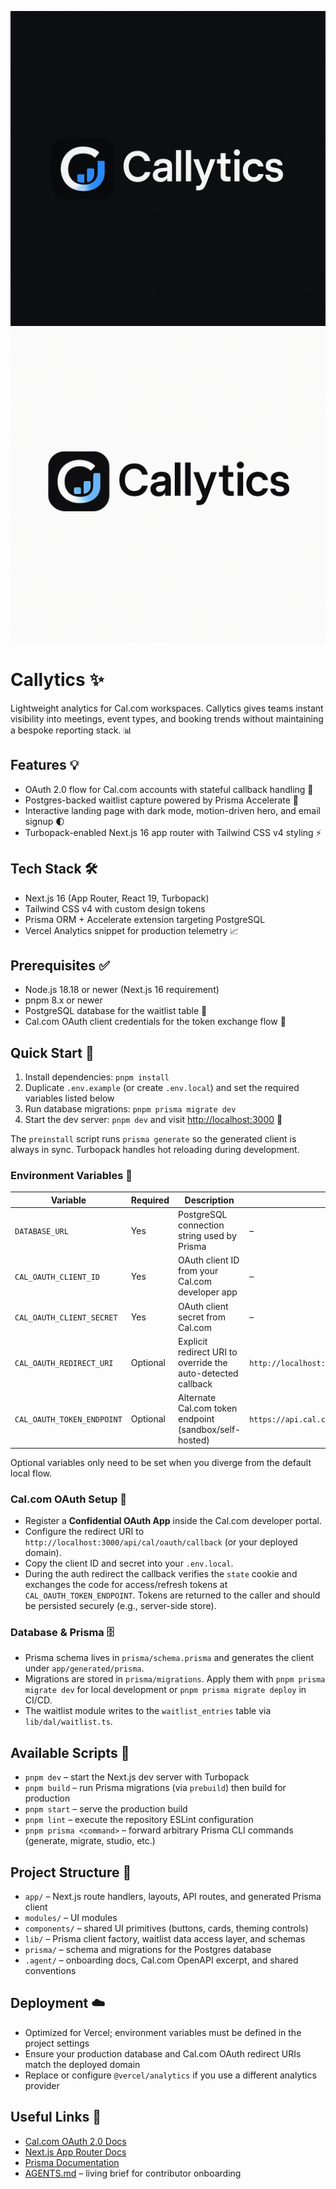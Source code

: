 ![Callytics Logo](./public/logo/callytics-logo-wordmark-dark.png#gh-dark-mode-only)
![Callytics Logo](./public/logo/callytics-logo-wordmark-light.png#gh-light-mode-only)

# Callytics ✨

Lightweight analytics for Cal.com workspaces. Callytics gives teams instant visibility into meetings, event types, and booking trends without maintaining a bespoke reporting stack. 📊

## Features 💡
- OAuth 2.0 flow for Cal.com accounts with stateful callback handling 🔐
- Postgres-backed waitlist capture powered by Prisma Accelerate 📨
- Interactive landing page with dark mode, motion-driven hero, and email signup 🌓
- Turbopack-enabled Next.js 16 app router with Tailwind CSS v4 styling ⚡️

## Tech Stack 🛠️
- Next.js 16 (App Router, React 19, Turbopack)
- Tailwind CSS v4 with custom design tokens
- Prisma ORM + Accelerate extension targeting PostgreSQL
- Vercel Analytics snippet for production telemetry 📈

## Prerequisites ✅
- Node.js 18.18 or newer (Next.js 16 requirement)
- pnpm 8.x or newer
- PostgreSQL database for the waitlist table 🐘
- Cal.com OAuth client credentials for the token exchange flow 🔑

## Quick Start 🚀
1. Install dependencies: `pnpm install`
2. Duplicate `.env.example` (or create `.env.local`) and set the required variables listed below
3. Run database migrations: `pnpm prisma migrate dev`
4. Start the dev server: `pnpm dev` and visit [http://localhost:3000](http://localhost:3000) 🎯

The `preinstall` script runs `prisma generate` so the generated client is always in sync. Turbopack handles hot reloading during development.

### Environment Variables 🌱
| Variable | Required | Description | Default |
| --- | --- | --- | --- |
| `DATABASE_URL` | Yes | PostgreSQL connection string used by Prisma | – |
| `CAL_OAUTH_CLIENT_ID` | Yes | OAuth client ID from your Cal.com developer app | – |
| `CAL_OAUTH_CLIENT_SECRET` | Yes | OAuth client secret from Cal.com | – |
| `CAL_OAUTH_REDIRECT_URI` | Optional | Explicit redirect URI to override the auto-detected callback | `http://localhost:3000/api/cal/oauth/callback` |
| `CAL_OAUTH_TOKEN_ENDPOINT` | Optional | Alternate Cal.com token endpoint (sandbox/self-hosted) | `https://api.cal.com/v2/oauth/token` |

Optional variables only need to be set when you diverge from the default local flow.

### Cal.com OAuth Setup 🤝
- Register a **Confidential OAuth App** inside the Cal.com developer portal.
- Configure the redirect URI to `http://localhost:3000/api/cal/oauth/callback` (or your deployed domain).
- Copy the client ID and secret into your `.env.local`.
- During the auth redirect the callback verifies the `state` cookie and exchanges the code for access/refresh tokens at `CAL_OAUTH_TOKEN_ENDPOINT`. Tokens are returned to the caller and should be persisted securely (e.g., server-side store).

### Database & Prisma 🗄️
- Prisma schema lives in `prisma/schema.prisma` and generates the client under `app/generated/prisma`.
- Migrations are stored in `prisma/migrations`. Apply them with `pnpm prisma migrate dev` for local development or `pnpm prisma migrate deploy` in CI/CD.
- The waitlist module writes to the `waitlist_entries` table via `lib/dal/waitlist.ts`.

## Available Scripts 🧰
- `pnpm dev` – start the Next.js dev server with Turbopack
- `pnpm build` – run Prisma migrations (via `prebuild`) then build for production
- `pnpm start` – serve the production build
- `pnpm lint` – execute the repository ESLint configuration
- `pnpm prisma <command>` – forward arbitrary Prisma CLI commands (generate, migrate, studio, etc.)

## Project Structure 🧭
- `app/` – Next.js route handlers, layouts, API routes, and generated Prisma client
- `modules/` – UI modules
- `components/` – shared UI primitives (buttons, cards, theming controls)
- `lib/` – Prisma client factory, waitlist data access layer, and schemas
- `prisma/` – schema and migrations for the Postgres database
- `.agent/` – onboarding docs, Cal.com OpenAPI excerpt, and shared conventions

## Deployment ☁️
- Optimized for Vercel; environment variables must be defined in the project settings
- Ensure your production database and Cal.com OAuth redirect URIs match the deployed domain
- Replace or configure `@vercel/analytics` if you use a different analytics provider

## Useful Links 🔗
- [Cal.com OAuth 2.0 Docs](https://cal.com/docs/api-reference/v2/oauth-clients/)
- [Next.js App Router Docs](https://nextjs.org/docs/app)
- [Prisma Documentation](https://www.prisma.io/docs)
- [AGENTS.md](./AGENTS.md) – living brief for contributor onboarding
